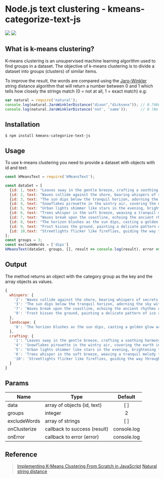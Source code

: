 # Node.js text clustering - kmeans-categorize-text-js

<img src="https://img.shields.io/badge/Node%20js-339933?style=for-the-badge&logo=nodedotjs&logoColor=white" />
<img src="https://img.shields.io/badge/npm-CB3837?style=for-the-badge&logo=npm&logoColor=white" />

## What is k-means clustering?
K-means clustering is an unsupervised machine learning algorithm used to find groups in a dataset. The objective of k-means clustering is to divide a dataset into groups (clusters) of similar items.

To improve the result, the words are compared using the [Jaro–Winkler](https://en.wikipedia.org/wiki/Jaro%E2%80%93Winkler_distance) string distance algorithm that will return a number between 0 and 1 which tells how closely the strings match (0 = not at all, 1 = exact match) e.g:

```javascript
var natural = require('natural');
console.log(natural.JaroWinklerDistance("dixon","dicksonx")); // 0.7466666666666666
console.log(natural.JaroWinklerDistance('not', 'same'));      // 0 (No match)
```

## Installation
```
$ npm install kmeans-categorize-text-js
```
## Usage
To use k-means clustering you need to provide a dataset with objects with id and text:

```javascript
const kMeansText = require('kMeansText');

const dataSet = [
  {id: 1, text: "Leaves sway in the gentle breeze, crafting a soothing harmony of nature's tune" },
  {id: 2, text: "Waves collide against the shore, bearing whispers of secrets from the depths below" },
  {id: 3, text: "The sun dips below the tranquil horizon, adorning the sky with shades of orange and pink" },
  {id: 4, text: "Snowflakes pirouette in the wintry air, covering the earth in a gentle, white embrace" },
  {id: 5, text: "Urban lights shimmer like stars in the evening, brightening the lively streets below" },
  {id: 6, text: "Trees whisper in the soft breeze, weaving a tranquil melody through the forest" },
  {id: 7, text: "Waves break upon the coastline, echoing the ancient rhythms of the sea" },
  {id: 8, text: "The horizon blushes as the sun dips, casting a golden glow across the landscape" },
  {id: 9, text: "Frost kisses the ground, painting a delicate pattern of ice across the earth" },
  {id: 10,text: "Streetlights flicker like fireflies, guiding the way through the bustling cityscape" },
];
const groups = 3;
const excludeWords = ['dips']
kMeansText(dataSet, groups, [], result => console.log(result), error => console.log(error);
```

## Output
The method returns an object with the category group as the key and the array objects as values.
```javascript
{
  whispers: {
    '2': 'Waves collide against the shore, bearing whispers of secrets from the depths below',
    '3': 'The sun dips below the tranquil horizon, adorning the sky with shades of orange and pink',
    '7': 'Waves break upon the coastline, echoing the ancient rhythms of the sea',
    '9': 'Frost kisses the ground, painting a delicate pattern of ice across the earth'
  },
  landscape: {
    '8': 'The horizon blushes as the sun dips, casting a golden glow across the landscape'
  },
  crafting: {
    '1': "Leaves sway in the gentle breeze, crafting a soothing harmony of nature's tune",
    '4': 'Snowflakes pirouette in the wintry air, covering the earth in a gentle, white embrace',
    '5': 'Urban lights shimmer like stars in the evening, brightening the lively streets below',
    '6': 'Trees whisper in the soft breeze, weaving a tranquil melody through the forest',
    '10': 'Streetlights flicker like fireflies, guiding the way through the bustling cityscape'
  }
}
```

## Params

| **Name**          | **Type**                          | **Default**       |
| -------------     |-------------                |:----------:   |
| data              | array of objects {id, text}   |[ ]            |
| groups            | integer                       |2              |
| excludeWords      | array of strings              |[ ]            |
| onClusterize      | callback to success (result)  |console.log    |
| onError           | callback to error (error)     |console.log    |

## Reference
>[Implementing K-Means Clustering From Scratch in JavaScript](https://medium.com/geekculture/implementing-k-means-clustering-from-scratch-in-javascript-13d71fbcb31e)
>[Natural string distance](https://naturalnode.github.io/natural/string_distance.html)
